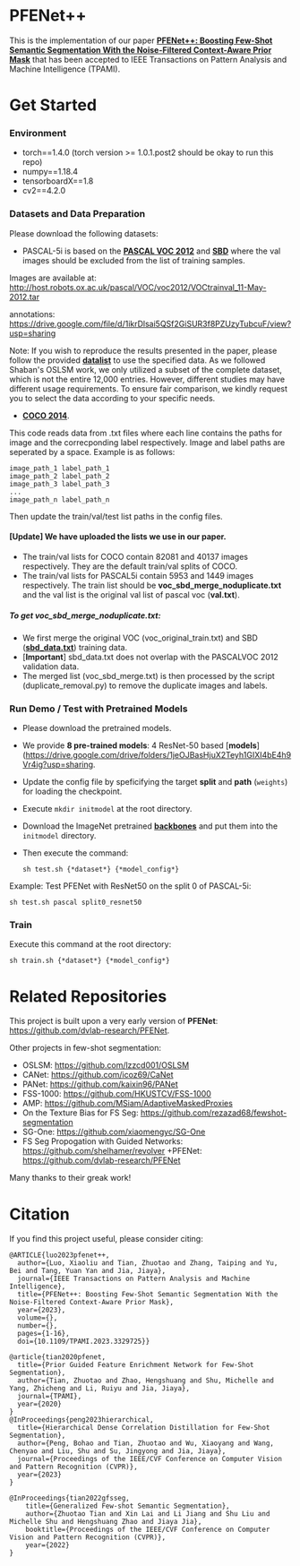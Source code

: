 # PFENet++
This is the implementation of our paper [**PFENet++: Boosting Few-Shot Semantic Segmentation With the Noise-Filtered Context-Aware Prior Mask**](https://ieeexplore.ieee.org/document/10305430) that has been accepted to IEEE Transactions on Pattern Analysis and Machine Intelligence (TPAMI). 


# Get Started

### Environment
+ torch==1.4.0 (torch version >= 1.0.1.post2 should be okay to run this repo)
+ numpy==1.18.4
+ tensorboardX==1.8
+ cv2==4.2.0


### Datasets and Data Preparation

Please download the following datasets:

+ PASCAL-5i is based on the [**PASCAL VOC 2012**](http://host.robots.ox.ac.uk/pascal/VOC/voc2012/) and [**SBD**](http://home.bharathh.info/pubs/codes/SBD/download.html) where the val images should be excluded from the list of training samples.

Images are available at: http://host.robots.ox.ac.uk/pascal/VOC/voc2012/VOCtrainval_11-May-2012.tar

annotations: https://drive.google.com/file/d/1ikrDlsai5QSf2GiSUR3f8PZUzyTubcuF/view?usp=sharing

Note: If you wish to reproduce the results presented in the paper, please follow the provided [**datalist**](https://github.com/dvlab-research/PFENet/tree/master/lists) to use the specified data. As we followed Shaban's OSLSM work, we only utilized a subset of the complete dataset, which is not the entire 12,000 entries. However, different studies may have different usage requirements. To ensure fair comparison, we kindly request you to select the data according to your specific needs.

+ [**COCO 2014**](https://cocodataset.org/#download).

This code reads data from .txt files where each line contains the paths for image and the correcponding label respectively. Image and label paths are seperated by a space. Example is as follows:

    image_path_1 label_path_1
    image_path_2 label_path_2
    image_path_3 label_path_3
    ...
    image_path_n label_path_n

Then update the train/val/test list paths in the config files.

#### [Update] We have uploaded the lists we use in our paper.
+ The train/val lists for COCO contain 82081 and 40137 images respectively. They are the default train/val splits of COCO. 
+ The train/val lists for PASCAL5i contain 5953 and 1449 images respectively. The train list should be **voc_sbd_merge_noduplicate.txt** and the val list is the original val list of pascal voc (**val.txt**).

##### To get voc_sbd_merge_noduplicate.txt:
+ We first merge the original VOC (voc_original_train.txt) and SBD ([**sbd_data.txt**](http://home.bharathh.info/pubs/codes/SBD/train_noval.txt)) training data. 
+ [**Important**] sbd_data.txt does not overlap with the PASCALVOC 2012 validation data.
+ The merged list (voc_sbd_merge.txt) is then processed by the script (duplicate_removal.py) to remove the duplicate images and labels.

### Run Demo / Test with Pretrained Models
+ Please download the pretrained models.
+ We provide **8 pre-trained models**: 4 ResNet-50 based [**models**](https://drive.google.com/drive/folders/1jeOJBasHjuX2Teyh1GIXI4bE4h9Vr4ig?usp=sharing.
+ Update the config file by speficifying the target **split** and **path** (`weights`) for loading the checkpoint.
+ Execute `mkdir initmodel` at the root directory.
+ Download the ImageNet pretrained [**backbones**](https://mycuhk-my.sharepoint.com/:u:/g/personal/1155122171_link_cuhk_edu_hk/EQEY0JxITwVHisdVzusEqNUBNsf1CT8MsALdahUhaHrhlw?e=4%3a2o3XTL&at=9) and put them into the `initmodel` directory.
+ Then execute the command: 

    `sh test.sh {*dataset*} {*model_config*}`

Example: Test PFENet with ResNet50 on the split 0 of PASCAL-5i: 

    sh test.sh pascal split0_resnet50


### Train

Execute this command at the root directory: 

    sh train.sh {*dataset*} {*model_config*}


# Related Repositories

This project is built upon a very early version of **PFENet**: https://github.com/dvlab-research/PFENet. 

Other projects in few-shot segmentation:
+ OSLSM: https://github.com/lzzcd001/OSLSM
+ CANet: https://github.com/icoz69/CaNet
+ PANet: https://github.com/kaixin96/PANet
+ FSS-1000: https://github.com/HKUSTCV/FSS-1000
+ AMP: https://github.com/MSiam/AdaptiveMaskedProxies
+ On the Texture Bias for FS Seg: https://github.com/rezazad68/fewshot-segmentation
+ SG-One: https://github.com/xiaomengyc/SG-One
+ FS Seg Propogation with Guided Networks: https://github.com/shelhamer/revolver
+PFENet: https://github.com/dvlab-research/PFENet


Many thanks to their greak work!

# Citation

If you find this project useful, please consider citing:
```
@ARTICLE{luo2023pfenet++,
  author={Luo, Xiaoliu and Tian, Zhuotao and Zhang, Taiping and Yu, Bei and Tang, Yuan Yan and Jia, Jiaya},
  journal={IEEE Transactions on Pattern Analysis and Machine Intelligence}, 
  title={PFENet++: Boosting Few-Shot Semantic Segmentation With the Noise-Filtered Context-Aware Prior Mask}, 
  year={2023},
  volume={},
  number={},
  pages={1-16},
  doi={10.1109/TPAMI.2023.3329725}}
  
@article{tian2020pfenet,
  title={Prior Guided Feature Enrichment Network for Few-Shot Segmentation},
  author={Tian, Zhuotao and Zhao, Hengshuang and Shu, Michelle and Yang, Zhicheng and Li, Ruiyu and Jia, Jiaya},
  journal={TPAMI},
  year={2020}
}
@InProceedings{peng2023hierarchical,
  title={Hierarchical Dense Correlation Distillation for Few-Shot Segmentation},
  author={Peng, Bohao and Tian, Zhuotao and Wu, Xiaoyang and Wang, Chenyao and Liu, Shu and Su, Jingyong and Jia, Jiaya},
  journal={Proceedings of the IEEE/CVF Conference on Computer Vision and Pattern Recognition (CVPR)},
  year={2023}
}

@InProceedings{tian2022gfsseg,
    title={Generalized Few-shot Semantic Segmentation},
    author={Zhuotao Tian and Xin Lai and Li Jiang and Shu Liu and Michelle Shu and Hengshuang Zhao and Jiaya Jia},
    booktitle={Proceedings of the IEEE/CVF Conference on Computer Vision and Pattern Recognition (CVPR)},
    year={2022}
}

```

